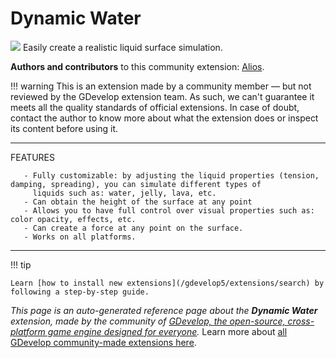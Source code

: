 # Dynamic Water

<img src="https://resources.gdevelop-app.com/assets/Icons/waves.svg" class="extension-icon"></img>
Easily create a realistic liquid surface simulation.

**Authors and contributors** to this community extension: [Alios](https://gd.games/Alios).

!!! warning
    This is an extension made by a community member — but not reviewed
    by the GDevelop extension team. As such, we can't guarantee it
    meets all the quality standards of official extensions. In case of
    doubt, contact the author to know more about what the extension
    does or inspect its content before using it.


---

FEATURES

       - Fully customizable: by adjusting the liquid properties (tension, damping, spreading), you can simulate different types of 
         liquids such as: water, jelly, lava, etc.
       - Can obtain the height of the surface at any point
       - Allows you to have full control over visual properties such as: color opacity, effects, etc.
       - Can create a force at any point on the surface.
       - Works on all platforms.


---

!!! tip

    Learn [how to install new extensions](/gdevelop5/extensions/search) by following a step-by-step guide.

*This page is an auto-generated reference page about the **Dynamic Water** extension, made by the community of [GDevelop, the open-source, cross-platform game engine designed for everyone](https://gdevelop.io/).* Learn more about [all GDevelop community-made extensions here](/gdevelop5/extensions).